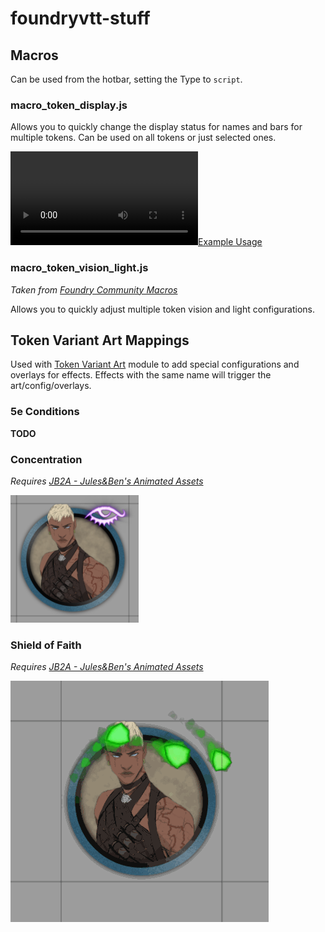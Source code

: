 # foundryvtt-stuff

## Macros
Can be used from the hotbar, setting the Type to `script`.

### macro_token_display.js
Allows you to quickly change the display status for names and bars for multiple tokens. Can be used on all tokens or just selected ones.

[![Example Usage](https://i.imgur.com/vGdh7o3.mp4)](https://i.imgur.com/vGdh7o3.mp4)

### macro_token_vision_light.js
*Taken from [Foundry Community Macros](https://foundryvtt.com/packages/foundry_community_macros)*

Allows you to quickly adjust multiple token vision and light configurations.


## Token Variant Art Mappings
Used with [Token Variant Art](https://foundryvtt.com/packages/token-variants) module to add special configurations and overlays for effects. Effects with the same name will trigger the art/config/overlays.

### 5e Conditions
**TODO**

### Concentration
*Requires [JB2A - Jules&Ben's Animated Assets](https://foundryvtt.com/packages/JB2A_DnD5e)*

![concentration](_img/concentration.png)

### Shield of Faith
*Requires [JB2A - Jules&Ben's Animated Assets](https://foundryvtt.com/packages/JB2A_DnD5e)*

![shield of faith](_img/shield_of_faith.gif)